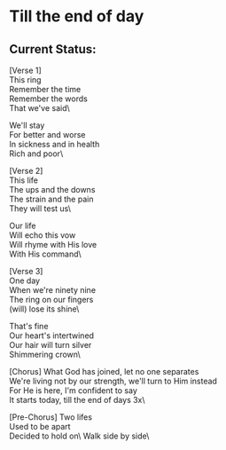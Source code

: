 # Till the end of day

## Current Status:

[Verse 1]\
This ring\
Remember the time\
Remember the words\
That we've said\

We'll stay\
For better and worse\
In sickness and in health\
Rich and poor\

[Verse 2]\
This life\
The ups and the downs\
The strain and the pain\
They will test us\

Our life\
Will echo this vow\
Will rhyme with His love\
With His command\

[Verse 3]\
One day\
When we're ninety nine\
The ring on our fingers\
(will) lose its shine\

That's fine\
Our heart's intertwined\
Our hair will turn silver\
Shimmering crown\

[Chorus]
What God has joined, let no one separates\
We're living not by our strength, we'll turn to Him instead\
For He is here, I'm confident to say\
It starts today, till the end of days 3x\ 

[Pre-Chorus]
Two lifes\
Used to be apart\
Decided to hold on\ 
Walk side by side\